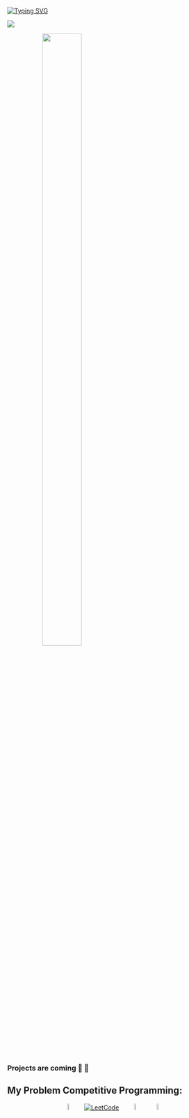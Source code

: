 [![Typing SVG](https://readme-typing-svg.herokuapp.com?font=Fira+Code&size=50&pause=1000&color=FDFDFD&background=0C0C39&center=true&vCenter=true&width=1500&height=200&lines=Welcome👋+I+am+Hamza+Hassanain;Competitive+Programmer+🤓)](https://git.io/typing-svg)

![](https://komarev.com/ghpvc/?username=Hamzawy00&color=blue&style=for-the-badge)

<div align = "center" style="width:50%">
	<img src="https://github-readme-streak-stats.herokuapp.com?user=Hamzawy00&theme=transparent&border_radius=6.8&mode=weekly" style="width:60%"/>
</div>

### Projects are coming 👀 🤌

## My Problem Competitive Programming: 
<div align = "center" width = 100%>
  <a target="_black" href="https://codeforces.com/profile/Hamzawy00"><img src="https://img.icons8.com/external-tal-revivo-shadow-tal-revivo/50/000000/external-codeforces-programming-competitions-and-contests-programming-community-logo-shadow-tal-revivo.png" alt="Code Forces" width=6%/></a>
	  &emsp; 
	<a target="_black" href="https://leetcode.com/Hamzawy00/"><img src="https://img.icons8.com/external-tal-revivo-shadow-tal-revivo/50/000000/external-level-up-your-coding-skills-and-quickly-land-a-job-logo-shadow-tal-revivo.png" alt="LeetCode" width=%6/></a>
	  &emsp; 
   	 <a target="_black" href="https://atcoder.jp/users/Hamzawy00"><img src="https://i.ibb.co/Q9WSjDB/logo.png" alt="AtCoder" width=6%/></a>
	  &emsp; 
    <a target="_black" href="https://www.codechef.com/users/hamzawy00"><img src="https://img.icons8.com/color/50/000000/codechef.png" alt="Code Chef" width=6%/></a>
	  &emsp; 

</div>



